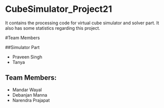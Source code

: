 # CubeSimulator_Project21
It contains the processing code for virtual cube simulator and solver part. It also has some statistics regarding this project.

#Team Members

##Simulator Part
- Praveen Singh
- Tanya 

## Team Members:
- Mandar Wayal
- Debanjan Manna
- Narendra Prajapat